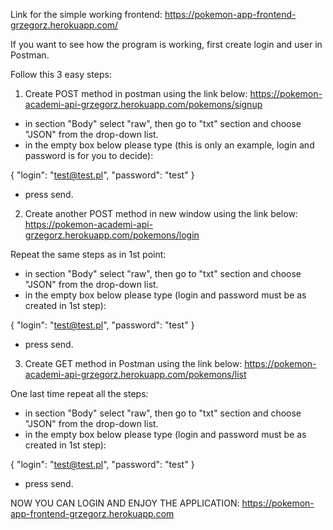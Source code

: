 Link for the simple working frontend:
https://pokemon-app-frontend-grzegorz.herokuapp.com/

If you want to see how the program is working, first create login and user in Postman.

Follow this 3 easy steps:

1) Create POST method in postman using the link below:
https://pokemon-academi-api-grzegorz.herokuapp.com/pokemons/signup

- in section "Body" select "raw", then go to "txt" section and choose "JSON" from the drop-down list. 
- in the empty box below please type (this is only an example, login and password is for you to decide):

{
    "login": "test@test.pl",
    "password": "test"
}

- press send.

2) Create another POST method in new window using the link below:
https://pokemon-academi-api-grzegorz.herokuapp.com/pokemons/login

Repeat the same steps as in 1st point:


- in section "Body" select "raw", then go to "txt" section and choose "JSON" from the drop-down list. 
- in the empty box below please type (login and password must be as created in 1st step):

{
    "login": "test@test.pl",
    "password": "test"
}

- press send.

3) Create GET method in Postman using the link below:
https://pokemon-academi-api-grzegorz.herokuapp.com/pokemons/list

One last time repeat all the steps:

- in section "Body" select "raw", then go to "txt" section and choose "JSON" from the drop-down list. 
- in the empty box below please type (login and password must be as created in 1st step):

{
    "login": "test@test.pl",
    "password": "test"
}

- press send.

NOW YOU CAN LOGIN AND ENJOY THE APPLICATION:
https://pokemon-app-frontend-grzegorz.herokuapp.com

